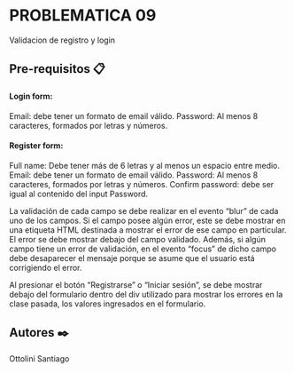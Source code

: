 # PROBLEMATICA 09

Validacion de registro y login

## Pre-requisitos 📋

#### Login form:

Email: debe tener un formato de email válido.
Password: Al menos 8 caracteres, formados por letras y números.

#### Register form:
Full name: Debe tener más de 6 letras y al menos un espacio entre medio.
Email: debe tener un formato de email válido.
Password: Al menos 8 caracteres, formados por letras y números.
Confirm password: debe ser igual al contenido del input Password.

La validación de cada campo se debe realizar en el evento “blur” de cada uno de los campos.
Si el campo posee algún error, este se debe mostrar en una etiqueta HTML destinada a mostrar el error de ese campo en particular. El error se debe mostrar debajo del campo validado.
Además, si algún campo tiene un error de validación, en el evento “focus” de dicho campo debe desaparecer el mensaje porque se asume que el usuario está corrigiendo el error.

Al presionar el botón “Registrarse” o “Iniciar sesión”, se debe mostrar debajo del formulario dentro del div utilizado para mostrar los errores en la clase pasada, los valores ingresados en el formulario.

## Autores ✒️

Ottolini Santiago




